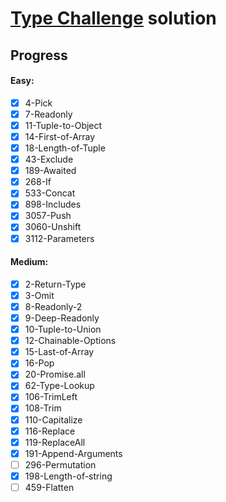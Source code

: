 # [Type Challenge](https://github.com/type-challenges/type-challenges) solution

## Progress

#### Easy:

- [x] 4-Pick
- [x] 7-Readonly
- [x] 11-Tuple-to-Object
- [x] 14-First-of-Array
- [x] 18-Length-of-Tuple
- [x] 43-Exclude
- [x] 189-Awaited
- [x] 268-If
- [x] 533-Concat
- [x] 898-Includes
- [x] 3057-Push
- [x] 3060-Unshift
- [x] 3112-Parameters

#### Medium:

- [x] 2-Return-Type
- [x] 3-Omit
- [x] 8-Readonly-2
- [x] 9-Deep-Readonly
- [x] 10-Tuple-to-Union
- [x] 12-Chainable-Options
- [x] 15-Last-of-Array
- [x] 16-Pop
- [x] 20-Promise.all
- [x] 62-Type-Lookup
- [x] 106-TrimLeft
- [x] 108-Trim
- [x] 110-Capitalize
- [x] 116-Replace
- [x] 119-ReplaceAll
- [x] 191-Append-Arguments
- [ ] 296-Permutation
- [x] 198-Length-of-string
- [ ] 459-Flatten
